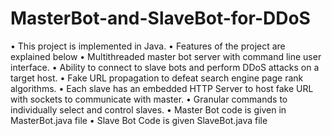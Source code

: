 # MasterBot-and-SlaveBot-for-DDoS
•	This project is implemented in Java. 
• Features of the project are explained below
•	Multithreaded master bot server with command line user interface.
•	Ability to connect to slave bots and perform DDoS attacks on a target host.
•	Fake URL propagation to defeat search engine page rank algorithms.
•	Each slave has an embedded HTTP Server to host fake URL with sockets to communicate with master.
•	Granular commands to individually select and control slaves.
•	Master Bot code is given in MasterBot.java file
•	Slave Bot Code is given SlaveBot.java file

